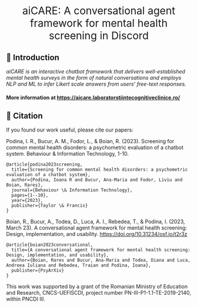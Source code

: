 <h1 align="center"><span style="font-weight:normal">aiCARE: A conversational agent framework for mental health screening in Discord</h1>

## <a name="intro"></a> 📘 Introduction
*aiCARE is an interactive chatbot framework that delivers well-established mental health surveys in the form of natural conversations and employs NLP and ML to infer Likert scale answers from users’ free-text responses.*

#### More information at https://aicare.laboratorstiintecognitiveclinice.ro/

## <a name="citation"></a> 📖 Citation
If you found our work useful, please cite our papers:

Podina, I. R., Bucur, A. M., Fodor, L., & Boian, R. (2023). Screening for common mental health disorders: a psychometric evaluation of a chatbot system. Behaviour & Information Technology, 1-10.

```
@article{podina2023screening,
  title={Screening for common mental health disorders: a psychometric evaluation of a chatbot system},
  author={Podina, Ioana R and Bucur, Ana-Maria and Fodor, Liviu and Boian, Rareș},
  journal={Behaviour \& Information Technology},
  pages={1--10},
  year={2023},
  publisher={Taylor \& Francis}
}
```

Boian, R., Bucur, A., Todea, D., Luca, A. I., Rebedea, T., & Podina, I. (2023, March 23). A conversational agent framework for mental health screening: Design, implementation, and usability. https://doi.org/10.31234/osf.io/t2r3z

```
@article{boian2023conversational,
  title={A conversational agent framework for mental health screening: Design, implementation, and usability},
  author={Boian, Rares and Bucur, Ana-Maria and Todea, Diana and Luca, Andreea Iuliana and Rebedea, Traian and Podina, Ioana},
  publisher={PsyArXiv}
}

```

This work was supported by a grant of the Romanian Ministry of Education and Research, CNCS-UEFISCDI, project number PN-III-P1-1.1-TE-2019-2140, within PNCDI III.
